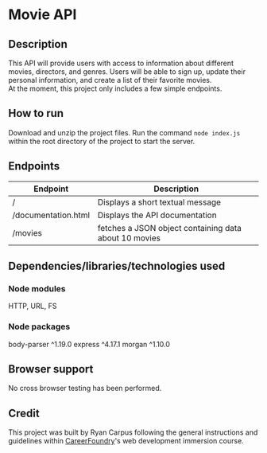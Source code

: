 # Movie API

## Description
This API will provide users with access to information about different movies, directors, and genres. Users will be able to sign up, update their personal information, and create a list of their favorite movies.  
At the moment, this project only includes a few simple endpoints.

## How to run
Download and unzip the project files. Run the command `node index.js` within the root directory of the project to start the server.

## Endpoints
| Endpoint | Description |
| -------- | ----------- |
|/|Displays a short textual message|
|/documentation.html|Displays the API documentation|
|/movies|	fetches a JSON object containing data about 10 movies|

## Dependencies/libraries/technologies used
### Node modules
HTTP, URL, FS
### Node packages
body-parser ^1.19.0
express ^4.17.1
morgan ^1.10.0

## Browser support
No cross browser testing has been performed.

## Credit
This project was built by Ryan Carpus following the general instructions and guidelines within [CareerFoundry](https://careerfoundry.com/)'s web development immersion course.
